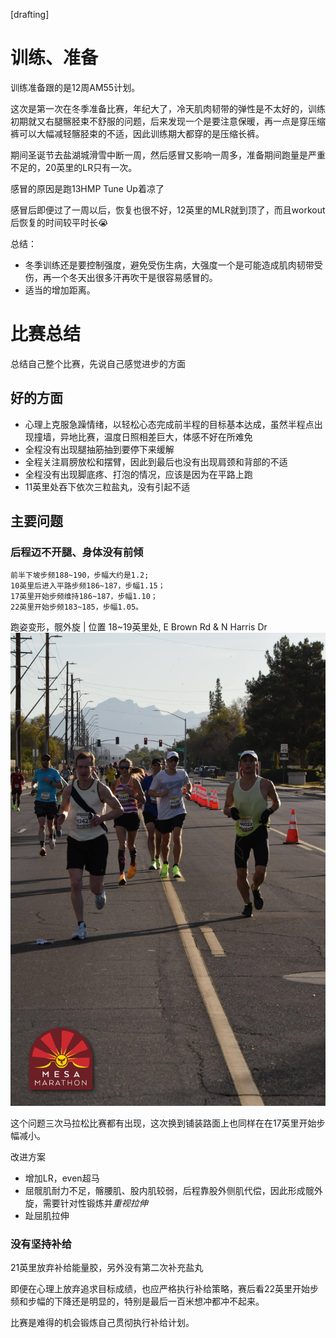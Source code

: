
[drafting]

# 训练、准备
训练准备跟的是12周AM55计划。

这次是第一次在冬季准备比赛，年纪大了，冷天肌肉韧带的弹性是不太好的，训练初期就又右腿髂胫束不舒服的问题，后来发现一个是要注意保暖，再一点是穿压缩裤可以大幅减轻髂胫束的不适，因此训练期大都穿的是压缩长裤。

期间圣诞节去盐湖城滑雪中断一周，然后感冒又影响一周多，准备期间跑量是严重不足的，20英里的LR只有一次。

感冒的原因是跑13HMP Tune Up着凉了

感冒后即便过了一周以后，恢复也很不好，12英里的MLR就到顶了，而且workout后恢复的时间较平时长😭

总结：
- 冬季训练还是要控制强度，避免受伤生病，大强度一个是可能造成肌肉韧带受伤，再一个冬天出很多汗再吹干是很容易感冒的。
- 适当的增加距离。


# 比赛总结
总结自己整个比赛，先说自己感觉进步的方面

## 好的方面
- 心理上克服急躁情绪，以轻松心态完成前半程的目标基本达成，虽然半程点出现撞墙，异地比赛，温度日照相差巨大，体感不好在所难免
- 全程没有出现腿抽筋抽到要停下来缓解
- 全程关注肩膀放松和摆臂，因此到最后也没有出现肩颈和背部的不适
- 全程没有出现脚底疼、打泡的情况，应该是因为在平路上跑
- 11英里处吞下依次三粒盐丸，没有引起不适

## 主要问题

### 后程迈不开腿、身体没有前倾
```
前半下坡步频188~190，步幅大约是1.2;
10英里后进入平路步频186~187，步幅1.15；
17英里开始步频维持186~187，步幅1.10；
22英里开始步频183~185，步幅1.05。
```

跑姿变形，髋外旋 | 位置 18~19英里处, E Brown Rd & N Harris Dr 
![mesa marathon](/img/2025-02-08-mesa-marathon/image_19.jpg)

这个问题三次马拉松比赛都有出现，这次换到铺装路面上也同样在在17英里开始步幅减小。

改进方案
- 增加LR，even超马
- 屈髋肌耐力不足，髂腰肌、股内肌较弱，后程靠股外侧肌代偿，因此形成髋外旋，需要针对性锻炼并*重视拉伸*
- 趾屈肌拉伸
  
### 没有坚持补给
21英里放弃补给能量胶，另外没有第二次补充盐丸

即便在心理上放弃追求目标成绩，也应严格执行补给策略，赛后看22英里开始步频和步幅的下降还是明显的，特别是最后一百米想冲都冲不起来。

比赛是难得的机会锻炼自己贯彻执行补给计划。

